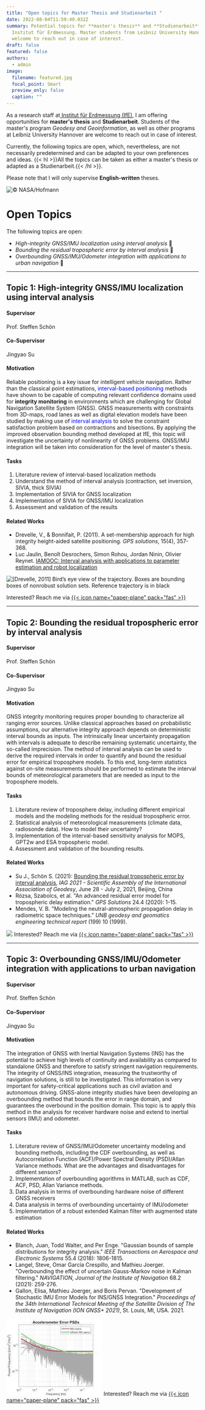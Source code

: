 ```yaml
---
title: "Open topics for Master Thesis and Studienarbeit "
date: 2022-08-04T11:59:49.032Z
summary: Potential topics for **master's thesis** and **Studienarbeit** at
  Institut für Erdmessung. Master students from Leibniz University Hannover are
  welcome to reach out in case of interest.
draft: false
featured: false
authors:
  - admin
image:
  filename: featured.jpg
  focal_point: Smart
  preview_only: false
  caption: ""
---
```

As a research staff at[ Institut für Erdmessung (IfE)](https://ife.uni-hannover.de), I am offering opportunities for **master's thesis** and **Studienarbeit**. Students of the master's program *Geodesy and Geoinformation*, as well as other programs at Leibniz University Hannover are welcome to reach out in case of interest.

Currently, the following topics are open, which, nevertheless, are not necessarily predetermined and can be adapted to your own preferences and ideas.  {{< hl >}}All the topics can be taken as either a master's thesis or adapted as a Studienarbeit.{{< /hl >}}. 

Please note that I will only supervise **English-written** theses.

![© NASA/Hofmann](https://www.ife.uni-hannover.de/typo3temp/_processed_/1/c/csm_d225b504a2686f8f997ab064cbbb399822e166e9-fp-3-1-0-0_16f4aeaedf.jpg)

# Open Topics

The following topics are open:

* *High-integrity GNSS/IMU localization using interval analysis* :scroll:
* *Bounding the residual tropospheric error by interval analysis* :scroll:
* *Overbounding GNSS/IMU/Odometer integration with applications to urban navigation* :scroll:

- - -

## Topic 1: High-integrity GNSS/IMU localization using interval analysis

#### Supervisor

Prof. Steffen Schön 

#### Co-Supervisor

Jingyao Su

#### Motivation

Reliable positioning is a key issue for intelligent vehicle navigation. Rather than the classical point estimations, <span style="color:blue">interval-based positioning</span> methods have shown to be capable of computing relevant confidence domains used for **integrity monitoring** in environments which are challenging for Global Navigation Satellite System (GNSS). GNSS measurements with constraints from 3D-maps, road lanes as well as digital elevation models have been studied by making use of <span style="color:blue">interval analysis</span> to solve the constraint satisfaction problem based on contractions and bisections. By applying the improved observation bounding method developed at IfE, this topic will investigate the uncertainty of nonlinearity of GNSS problems.  GNSS/IMU integration will be taken into consideration for the level of master's thesis. 

#### Tasks

1. Literature review of interval-based localization methods 
2. Understand the method of interval analysis (contraction, set inversion, SIVIA, thick SIVIA)
3. Implementation of SIVIA for GNSS localization
4. Implementation of SIVIA for GNSS/IMU localization
5. Assessment and validation of the results

#### Related Works

* Drevelle, V., & Bonnifait, P. (2011). A set-membership approach for high integrity height-aided satellite positioning. *GPS solutions*, 15(4), 357-368.
* Luc Jaulin, Benoît Desrochers, Simon Rohou, Jordan Ninin, Olivier Reynet. [IAMOOC: Interval analysis with applications to parameter estimation and robot localization](https://www.ensta-bretagne.fr/jaulin/iamooc.html)

![[Drevelle, 2011] Bird’s eye view of the trajectory. Boxes are bounding boxes of nonrobust solution sets. Reference trajectory is in black](https://media.springernature.com/lw685/springer-static/image/art%3A10.1007%2Fs10291-010-0195-3/MediaObjects/10291_2010_195_Fig7_HTML.gif)

Interested? Reach me via [{{< icon name="paper-plane" pack="fas" >}}](mailto:suj@ife.uni-hannover.de)


- - -

## Topic 2: Bounding the residual tropospheric error by interval analysis

#### Supervisor

Prof. Steffen Schön 

#### Co-Supervisor

Jingyao Su

#### Motivation

GNSS integrity monitoring requires proper bounding to characterize all ranging error sources. Unlike classical approaches based on probabilistic assumptions, our alternative integrity approach depends on deterministic interval bounds as inputs. The intrinsically linear uncertainty propagation with intervals is adequate to describe remaining systematic uncertainty, the so-called imprecision. The method of interval analysis can be used to derive the required intervals in order to quantify and bound the residual error for empirical troposphere models. To this end, long-term statistics against on-site measurements should be performed to estimate the interval bounds of meteorological parameters that are needed as input to the troposphere models.

#### Tasks

1. Literature review of troposphere delay, including different empirical models and the modeling methods for the residual tropospheric error. 
2. Statistical analysis of meteorological measurements (climate data, radiosonde data). How to model their uncertainty?
3. Implementation of the interval-based sensitivity analysis for MOPS, GPT2w and ESA tropospheric model.
4. Assessment and validation of the bounding results.

#### Related Works

* Su J., Schön S. (2021): [Bounding the residual tropospheric error by interval analysis](/publication/bounding-the-residual-tropospheric-error-by-interval-analysis/), *IAG 2021 - Scientific Assembly of the International Association of Geodesy*, June 28 - July 2, 2021, Beijing, China
* Rózsa, Szabolcs, et al. "An advanced residual error model for tropospheric delay estimation." *GPS Solutions* 24.4 (2020): 1-15.
* Mendes, V. B. "Modeling the neutral-atmospheric propagation delay in radiometric space techniques." *UNB geodesy and geomatics engineering technical report* (199) 10 (1999).

![](/publication/bounding-the-residual-tropospheric-error-by-interval-analysis/featured.png)
Interested? Reach me via [{{< icon name="paper-plane" pack="fas" >}}](mailto:suj@ife.uni-hannover.de)

- - -

## Topic 3: Overbounding GNSS/IMU/Odometer integration with applications to urban navigation

#### Supervisor

Prof. Steffen Schön 

#### Co-Supervisor

Jingyao Su

#### Motivation

The integration of GNSS with Inertial Navigation Systems (INS) has the potential to achieve high levels of continuity and availability as compared to standalone GNSS and therefore to satisfy stringent navigation requirements. The integrity of GNSS/INS integration, measuring the trustworthy of navigation solutions, is still to be investigated. This information is very important for safety-critical applications such as civil aviation and autonomous driving. GNSS-alone integrity studies have been developing an overbounding method that bounds the error in range domain, and guarantees the overbound in the position domain. This topic is to apply this method in the analysis for receiver hardware noise and extend to inertial sensors (IMU) and odometer.

#### Tasks

1. Literature review of GNSS/IMU/Odometer uncertainty modeling and bounding methods, including the CDF overbounding, as well as Autocorrelation Function (ACF)/Power Spectral Density (PSD)/Allan Variance methods. What are the advantages and disadvantages for different sensors? 
2. Implementation of overbounding agorithms in MATLAB, such as CDF, ACF, PSD, Allan Variance methods.
3. Data analysis in terms of overbounding hardware noise of different GNSS receivers
4. Data analysis in terms of overbounding uncertainty of IMU/odometer
5. Implementation of a robust extended Kalman filter with augmented state estimation

#### Related Works

* Blanch, Juan, Todd Walter, and Per Enge. "Gaussian bounds of sample distributions for integrity analysis." *IEEE Transactions on Aerospace and Electronic Systems* 55.4 (2018): 1806-1815.
* Langel, Steve, Omar García Crespillo, and Mathieu Joerger. "Overbounding the effect of uncertain Gauss-Markov noise in Kalman filtering." *NAVIGATION, Journal of the Institute of Navigation* 68.2 (2021): 259-276.
* Gallon, Elisa, Mathieu Joerger, and Boris Pervan. "Development of Stochastic IMU Error Models for INS/GNSS Integration." *Proceedings of the 34th International Technical Meeting of the Satellite Division of The Institute of Navigation (ION GNSS+ 2021)*, St. Louis, MI, USA. 2021.

![Error bounding for Accelerometer ](acc-overbound.jpg)
Interested? Reach me via [{{< icon name="paper-plane" pack="fas" >}}](mailto:suj@ife.uni-hannover.de)